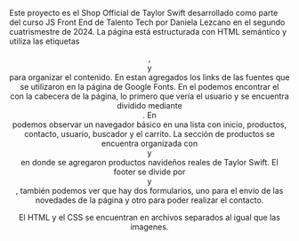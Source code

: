 Este proyecto es el Shop Official de Taylor Swift desarrollado como parte del curso JS Front End de Talento Tech por Daniela Lezcano en el segundo cuatrismestre de 2024. La página está estructurada con HTML semántico y utiliza las etiquetas <header>, <nav> y <footer> para organizar el contenido. En <head> estan agregados los links de las fuentes que se utilizaron en la página de Google Fonts. En el <body> podemos encontrar el <header> con la cabecera de la página, lo primero que vería el usuario y se encuentra dividido mediante <div>. En <nav> podemos observar un navegador básico en una lista con inicio, productos, contacto, usuario, buscador y el carrito. La sección de productos se encuentra organizada con <section> y <div> en donde se agregaron productos navideños reales de Taylor Swift. El footer se divide por <section> y <div>, también podemos ver que hay dos formularios, uno para el envío de las novedades de la página y otro para poder realizar el contacto.

El HTML y el CSS se encuentran en archivos separados al igual que las imagenes.